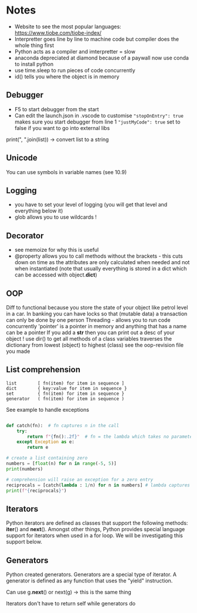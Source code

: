 # Notes 

- Website to see the most popular languages: https://www.tiobe.com/tiobe-index/ 
- Interpretter goes line by line to machine code but compiler does the whole thing first 
- Python acts as a compiler and imterpretter = slow 
- anaconda depreciated at diamond because of a paywall now use conda to install python 
- use time.sleep to run pieces of code concurrently 
- id() tells you where the object is in memory 

## Debugger 
- F5 to start debugger from the start 
- Can edit the launch.json in .vscode to customise 
    ```"stopOnEntry": true``` makes sure you start debugger from line 1 
    ```"justMyCode": true``` set to false if you want to go into external libs 



print(", ".join(list)) -> convert list to a string 
## Unicode 
You can use symbols in variable names (see 10.9)

## Logging
- you have to set your level of logging (you will get that level and everything below it)
- glob allows you to use wildcards ! 

## Decorator 
- see memoize for why this is useful 
- @property allows you to call methods without the brackets - this cuts down on time as the attributes are only calculated when needed and not when instantiated (note that usually everything is stored in a dict which can be accessed with object.__dict__)

## OOP 
Diff to functional because you store the state of your object like petrol level in a car. 
In banking you can have locks so that (mutable data) a transaction can only be done by one person 
Threading - allows you to run code concurrently 
'pointer' is a pointer in memory and anything that has a name can be a pointer 
If you add a __str__ then you can print out a desc of your object ! 
use dir() to get all methods of a class 
variables traverses the dictionary from lowest (object) to highest (class) see the oop-revision file you made 

## List comprehension 
    list        [ fn(item) for item in sequence ]
    dict        { key:value for item in sequence }
    set         { fn(item) for item in sequence }
    generator   ( fn(item) for item in sequence )

See example to handle exceptions 

```python

def catch(fn):  # fn captures n in the call
    try:
        return f"{fn():.2f}"  # fn = the lambda which takes no parameters
    except Exception as e:
        return e

# create a list containing zero
numbers = [float(n) for n in range(-5, 5)]
print(numbers)

# comprehension will raise an exception for a zero entry
reciprocals = [catch(lambda : 1/n) for n in numbers] # lambda captures n
print(f"{reciprocals}")

```
## Iterators 
Python iterators are defined as classes that support the following methods: __iter__() and __next__().
Amongst other things, Python provides special language support for iterators when used in a for loop.  We will 
be investigating this support below.


## Generators

Python created generators.  Generators are a special type of iterator.  A generator is defined as any function
that uses the "yield" instruction.

Can use g.__next__() or next(g) -> this is the same thing 

Iterators don't have to return self while generators do 